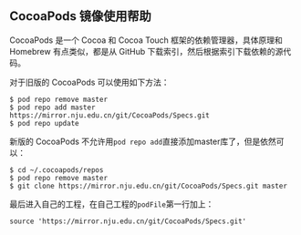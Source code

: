 
## CocoaPods 镜像使用帮助

CocoaPods 是一个 Cocoa 和 Cocoa Touch 框架的依赖管理器，具体原理和 Homebrew 有点类似，都是从 GitHub 下载索引，然后根据索引下载依赖的源代码。

对于旧版的 CocoaPods 可以使用如下方法：

```
$ pod repo remove master
$ pod repo add master https://mirror.nju.edu.cn/git/CocoaPods/Specs.git
$ pod repo update
```

新版的 CocoaPods 不允许用`pod repo add`直接添加master库了，但是依然可以：

```
$ cd ~/.cocoapods/repos 
$ pod repo remove master
$ git clone https://mirror.nju.edu.cn/git/CocoaPods/Specs.git master
```

最后进入自己的工程，在自己工程的`podFile`第一行加上：

```
source 'https://mirror.nju.edu.cn/git/CocoaPods/Specs.git'
```
